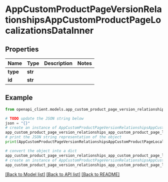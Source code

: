 # AppCustomProductPageVersionRelationshipsAppCustomProductPageLocalizationsDataInner


## Properties

Name | Type | Description | Notes
------------ | ------------- | ------------- | -------------
**type** | **str** |  | 
**id** | **str** |  | 

## Example

```python
from openapi_client.models.app_custom_product_page_version_relationships_app_custom_product_page_localizations_data_inner import AppCustomProductPageVersionRelationshipsAppCustomProductPageLocalizationsDataInner

# TODO update the JSON string below
json = "{}"
# create an instance of AppCustomProductPageVersionRelationshipsAppCustomProductPageLocalizationsDataInner from a JSON string
app_custom_product_page_version_relationships_app_custom_product_page_localizations_data_inner_instance = AppCustomProductPageVersionRelationshipsAppCustomProductPageLocalizationsDataInner.from_json(json)
# print the JSON string representation of the object
print(AppCustomProductPageVersionRelationshipsAppCustomProductPageLocalizationsDataInner.to_json())

# convert the object into a dict
app_custom_product_page_version_relationships_app_custom_product_page_localizations_data_inner_dict = app_custom_product_page_version_relationships_app_custom_product_page_localizations_data_inner_instance.to_dict()
# create an instance of AppCustomProductPageVersionRelationshipsAppCustomProductPageLocalizationsDataInner from a dict
app_custom_product_page_version_relationships_app_custom_product_page_localizations_data_inner_from_dict = AppCustomProductPageVersionRelationshipsAppCustomProductPageLocalizationsDataInner.from_dict(app_custom_product_page_version_relationships_app_custom_product_page_localizations_data_inner_dict)
```
[[Back to Model list]](../README.md#documentation-for-models) [[Back to API list]](../README.md#documentation-for-api-endpoints) [[Back to README]](../README.md)


